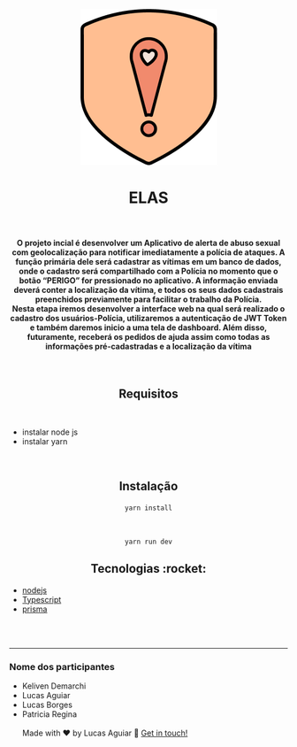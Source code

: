 <div align="center">
  <img src='https://raw.githubusercontent.com/LucasAguiarr/elas-expo/main/src/assets/images/Logo.png' alt="Logo elements">
  <br>
  <h1>ELAS</h1>
  <br>
    <h4>
  O projeto incial é desenvolver um Aplicativo de alerta de abuso sexual com geolocalização para notificar
  imediatamente a polícia de ataques. A função primária dele será cadastrar as vítimas em um banco de dados,
  onde o cadastro será compartilhado com a Polícia no momento que o botão “PERIGO” for pressionado no
  aplicativo. A informação enviada deverá conter a localização da vítima, e todos os seus dados cadastrais
  preenchidos previamente para facilitar o trabalho da Polícia.
  <strong><br>
  Nesta etapa iremos desenvolver a interface web na qual será realizado o cadastro dos usuários-Polícia, utilizaremos a autenticação de JWT Token e também daremos     inicio a uma tela de dashboard. Além disso, futuramente,  receberá os pedidos de ajuda assim como todas as informações pré-cadastradas e a localização da vítima
  </strong>
  </h4>
  <br>

  <h2>Requisitos</h2>
  <br>
  <ul align="left">
    <li>instalar node js</li>
    <li>instalar yarn</li>
  </ul>
  <br>

  <h2>Instalação</h2>

    yarn install

  <br>

    yarn run dev

<h2>Tecnologias :rocket: </h2>
 </div>

- [nodejs](https://nodejs.org/en/)
- [Typescript](https://www.typescriptlang.org)
- [prisma](https://www.prisma.io/)

<br>
<br>

---

### Nome dos participantes

- Keliven Demarchi <br>
- Lucas Aguiar <br>
- Lucas Borges <br>
- Patricia Regina <br>
  <br>
  Made with ♥ by Lucas Aguiar :wave: [Get in touch!](https://www.linkedin.com/in/lucasaguiiar)
